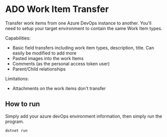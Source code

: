 # ADO Work Item Transfer

Transfer work items from one Azure DevOps instance to another. You'll need to setup your target environment to contain the same Work Item types.

Capabilities:
- Basic field transfers including work item types, description, title. Can easily be modified to add more
- Pasted images into the work Items
- Comments (as the personal access token user)
- Parent/Child relationships

Limitations:
- Attachments on the work items don't transfer


## How to run
Simply add your azure devOps environment information, then simply run the program.

    dotnet run